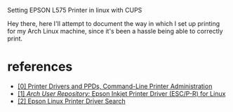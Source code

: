 Setting EPSON L575 Printer in linux with CUPS

Hey there, here I'll attempt to document the way in which I set up 
printing for my Arch Linux machine, since it's been a hassle being able
to correctly print.


# references
- [ [0] Printer Drivers and PPDs, Command-Line Printer Administration](https://www.cups.org/doc/admin.html#MODELS)
- [ [1] *Arch User Repository:* Epson Inkjet Printer Driver (ESC/P-R) for Linux](https://aur.archlinux.org/packages/epson-inkjet-printer-escpr/)
- [ [2] Epson Linux Printer Driver Search ](http://download.ebz.epson.net/dsc/search/01/search/searchModule)

